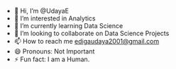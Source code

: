 - 👋 Hi, I’m @UdayaE
- 👀 I’m interested in Analytics
- 🌱 I’m currently learning Data Science
- 💞️ I’m looking to collaborate on Data Science Projects
- 📫 How to reach me edigaudaya2001@gmail.com
- 😄 Pronouns: Not Important
- ⚡ Fun fact: I am a Human.

<!---
UdayaE/UdayaE is a ✨ special ✨ repository because its `README.md` (this file) appears on your GitHub profile.
You can click the Preview link to take a look at your changes.
--->
